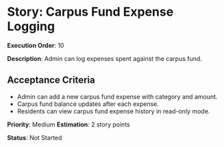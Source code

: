 # Story: Carpus Fund Expense Logging

**Execution Order**: 10

**Description**: Admin can log expenses spent against the carpus fund.

## Acceptance Criteria
- Admin can add a new carpus fund expense with category and amount.
- Carpus fund balance updates after each expense.
- Residents can view carpus fund expense history in read-only mode.

**Priority**: Medium
**Estimation**: 2 story points

**Status**: Not Started
